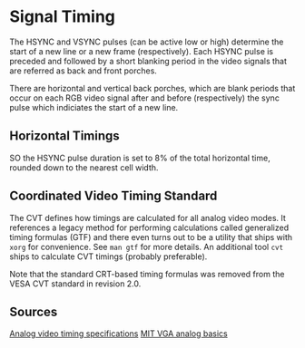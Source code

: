 # Signal Timing

The HSYNC and VSYNC pulses (can be active low or high) determine the start of a
new line or a new frame (respectively).  Each HSYNC pulse is preceded and
followed by a short blanking period in the video signals that are referred as
back and front porches.

There are horizontal and vertical back porches, which are blank periods that
occur on each RGB video signal after and before (respectively) the sync pulse
which indiciates the start of a new line.

## Horizontal Timings
SO the HSYNC pulse duration is set to 8% of the total horizontal time, rounded
down to the nearest cell width.

## Coordinated Video Timing Standard
The CVT defines how timings are calculated for all analog video modes.  It
references a legacy method for performing calculations called generalized timing
formulas (GTF) and there even turns out to be a utility that ships with `xorg`
for convenience.  See `man gtf` for more details.  An additional tool `cvt`
ships to calculate CVT timings (probably preferable).

Note that the standard CRT-based timing formulas was removed from the VESA CVT
standard in revision 2.0.

## Sources
[Analog video timing specifications](http://javiervalcarce.eu/html/vga-signal-format-timming-specs-en.html)
[MIT VGA analog basics](https://faculty-web.msoe.edu/johnsontimoj/EE3921/files3921/vga_basics.pdf)

